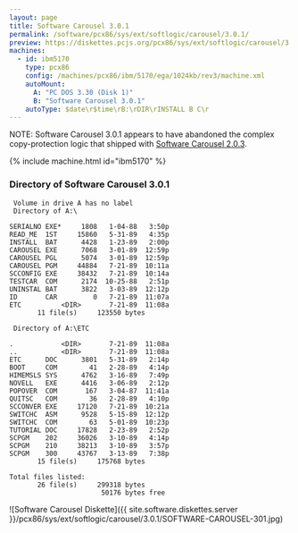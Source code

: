 ```yaml
---
layout: page
title: Software Carousel 3.0.1
permalink: /software/pcx86/sys/ext/softlogic/carousel/3.0.1/
preview: https://diskettes.pcjs.org/pcx86/sys/ext/softlogic/carousel/3.0.1/SOFTWARE-CAROUSEL-301.jpg
machines:
  - id: ibm5170
    type: pcx86
    config: /machines/pcx86/ibm/5170/ega/1024kb/rev3/machine.xml
    autoMount:
      A: "PC DOS 3.30 (Disk 1)"
      B: "Software Carousel 3.0.1"
    autoType: $date\r$time\rB:\rDIR\rINSTALL B C\r
---
```


NOTE: Software Carousel 3.0.1 appears to have abandoned the complex copy-protection logic that shipped with
[Software Carousel 2.0.3](../2.0.3/).

{% include machine.html id="ibm5170" %}

### Directory of Software Carousel 3.0.1

     Volume in drive A has no label
     Directory of A:\

    SERIALNO EXE*     1808   1-04-88   3:50p
    READ_ME  1ST     15860   5-31-89   4:35p
    INSTALL  BAT      4428   1-23-89   2:00p
    CAROUSEL EXE      7068   3-01-89  12:59p
    CAROUSEL PGL      5074   3-01-89  12:59p
    CAROUSEL PGM     44884   7-21-89  10:11a
    SCCONFIG EXE     38432   7-21-89  10:14a
    TESTCAR  COM      2174  10-25-88   2:51p
    UNINSTAL BAT      3822   3-03-89  12:12p
    ID       CAR         0   7-21-89  11:07a
    ETC          <DIR>       7-21-89  11:08a
           11 file(s)     123550 bytes

     Directory of A:\ETC

    .            <DIR>       7-21-89  11:08a
    ..           <DIR>       7-21-89  11:08a
    ETC      DOC      3801   5-31-89   2:14p
    BOOT     COM        41   2-28-89   4:14p
    HIMEMSLS SYS      4762   3-16-89   7:49p
    NOVELL   EXE      4416   3-06-89   2:12p
    POPOVER  COM       167   3-04-87  11:41a
    QUITSC   COM        36   2-28-89   4:10p
    SCCONVER EXE     17120   7-21-89  10:21a
    SWITCHC  ASM      9528   5-15-89  12:12p
    SWITCHC  COM        63   5-01-89  10:23p
    TUTORIAL DOC     17828   2-23-89   2:52p
    SCPGM    202     36026   3-10-89   4:14p
    SCPGM    210     38213   3-10-89   3:57p
    SCPGM    300     43767   3-13-89   7:38p
           15 file(s)     175768 bytes

    Total files listed:
           26 file(s)     299318 bytes
                           50176 bytes free

![Software Carousel Diskette]({{ site.software.diskettes.server }}/pcx86/sys/ext/softlogic/carousel/3.0.1/SOFTWARE-CAROUSEL-301.jpg)
